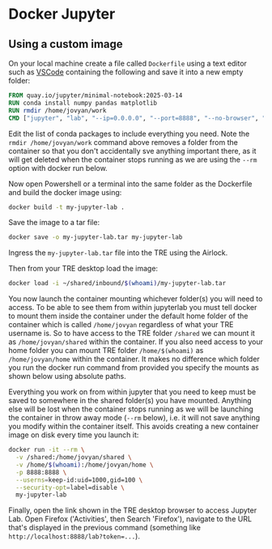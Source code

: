 # Docker Jupyter

## Using a custom image
On your local machine create a file called `Dockerfile` using a text editor such as [VSCode](https://code.visualstudio.com/) containing the following and save it into a new empty folder:

```Dockerfile
FROM quay.io/jupyter/minimal-notebook:2025-03-14
RUN conda install numpy pandas matplotlib
RUN rmdir /home/jovyan/work
CMD ["jupyter", "lab", "--ip=0.0.0.0", "--port=8888", "--no-browser", "--allow-root"]
```

Edit the list of conda packages to include everything you need. Note the `rmdir /home/jovyan/work` command above removes a folder from the container so that you don't accidentally sve anything important there, as it will get deleted when the container stops running as we are using the `--rm` option with docker run below.

Now open Powershell or a terminal into the same folder as the Dockerfile and build the docker image using:
```bash
docker build -t my-jupyter-lab .
```

Save the image to a tar file:
```bash
docker save -o my-jupyter-lab.tar my-jupyter-lab
```

Ingress the `my-jupyter-lab.tar` file into the TRE using the Airlock.

Then from your TRE desktop load the image:
```bash
docker load -i ~/shared/inbound/$(whoami)/my-jupyter-lab.tar
```

You now launch the container mounting whichever folder(s) you will need to access. To be able to see them from within jupyterlab you must tell docker to mount them inside the container under the default home folder of the container which is called `/home/jovyan` regardless of what your TRE username is. So to have access to the TRE folder `/shared` we can mount it as `/home/jovyan/shared` within the container. If you also need access to your home folder you can mount TRE folder `/home/$(whoami)` as `/home/jovyan/home` within the container. It makes no difference which folder you run the docker run command from provided you specify the mounts as shown below using absolute paths.

Everything you work on from within jupyter that you need to keep must be saved to somewhere in the shared folder(s) you have mounted. Anything else will be lost when the container stops running as we will be launching the container in throw away mode (`--rm` below), i.e. it will not save anything you modify within the container itself. This avoids creating a new container image on disk every time you launch it:

```bash
docker run -it --rm \
  -v /shared:/home/jovyan/shared \
  -v /home/$(whoami):/home/jovyan/home \
  -p 8888:8888 \
  --userns=keep-id:uid=1000,gid=100 \
  --security-opt=label=disable \
  my-jupyter-lab
```

Finally, open the link shown in the TRE desktop browser to access Jupyter Lab. Open Firefox ('Activities', then Search 'Firefox'), navigate to the URL that's displayed in the previous command (something like `http://localhost:8888/lab?token=...`).
